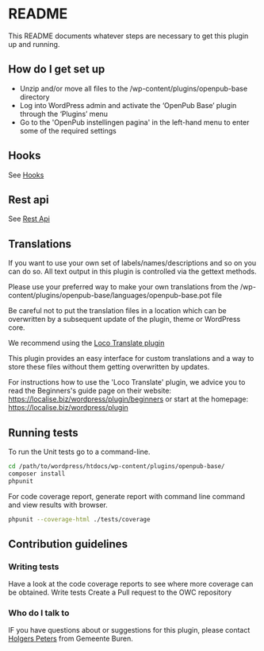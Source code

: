 # README #

This README documents whatever steps are necessary to get this plugin up and running.

## How do I get set up ##

* Unzip and/or move all files to the /wp-content/plugins/openpub-base directory
* Log into WordPress admin and activate the ‘OpenPub Base’ plugin through the ‘Plugins’ menu
* Go to the 'OpenPub instellingen pagina' in the left-hand menu to enter some of the required settings

## Hooks ##

See [Hooks](/docs/hooks.md)

## Rest api ##

See [Rest Api](/docs/restapi.md)

## Translations ##

If you want to use your own set of labels/names/descriptions and so on you can do so. 
All text output in this plugin is controlled via the gettext methods.

Please use your preferred way to make your own translations from the /wp-content/plugins/openpub-base/languages/openpub-base.pot file

Be careful not to put the translation files in a location which can be overwritten by a subsequent update of the plugin, theme or WordPress core.

We recommend using the [Loco Translate plugin](https://wordpress.org/plugins/loco-translate/)

This plugin provides an easy interface for custom translations and a way to store these files without them getting overwritten by updates.

For instructions how to use the 'Loco Translate' plugin, we advice you to read the Beginners's guide page on their website: https://localise.biz/wordpress/plugin/beginners
or start at the homepage: https://localise.biz/wordpress/plugin

## Running tests ##

To run the Unit tests go to a command-line.

```bash
cd /path/to/wordpress/htdocs/wp-content/plugins/openpub-base/
composer install
phpunit
```

For code coverage report, generate report with command line command and view results with browser.

```bash
phpunit --coverage-html ./tests/coverage
```

## Contribution guidelines ##

### Writing tests ###

Have a look at the code coverage reports to see where more coverage can be obtained. 
Write tests
Create a Pull request to the OWC repository

### Who do I talk to ###

IF you have questions about or suggestions for this plugin, please contact
[Holgers Peters](mailto:hpeters@Buren.nl) from Gemeente Buren.

